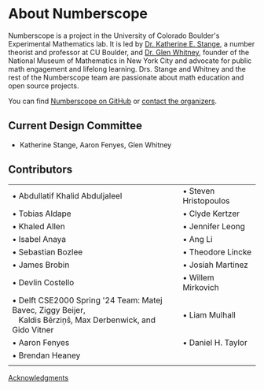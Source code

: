 # About Numberscope

Numberscope is a project in the University of Colorado Boulder's Experimental
Mathematics lab. It is led by
[Dr. Katherine E. Stange](https://math.katestange.net/), a number theorist and
professor at CU Boulder, and [Dr. Glen Whitney](http://studioinfinity.org),
founder of the National Museum of Mathematics in New York City and advocate
for public math engagement and lifelong learning. Drs. Stange and Whitney and
the rest of the Numberscope team are passionate about math education and open
source projects.

You can find [Numberscope on GitHub](https://github.com/numberscope) or
[contact the organizers](mailto:numberscope@colorado.edu).

## Current Design Committee

-   Katherine Stange, Aaron Fenyes, Glen Whitney

## Contributors

|                                                                                                                              |                       |
| ---------------------------------------------------------------------------------------------------------------------------- | --------------------- |
| • Abdullatif Khalid Abduljaleel                                                                                              | • Steven Hristopoulos |
| • Tobias Aldape                                                                                                              | • Clyde Kertzer       |
| • Khaled Allen                                                                                                               | • Jennifer Leong      |
| • Isabel Anaya                                                                                                               | • Ang Li              |
| • Sebastian Bozlee                                                                                                           | • Theodore Lincke     |
| • James Brobin                                                                                                               | • Josiah Martinez     |
| • Devlin Costello                                                                                                            | • Willem Mirkovich    |
| • Delft CSE2000 Spring '24 Team: Matej Bavec, Ziggy Beijer,<br/>&nbsp;&nbsp; Kaldis Bērziņš, Max Derbenwick, and Gido Vitner | • Liam Mulhall        |
| • Aaron Fenyes                                                                                                               | • Daniel H. Taylor    |
| • Brendan Heaney                                                                                                             |                       |
|                                                                                                                              |                       |

[Acknowledgments](acknowledgments.md)
